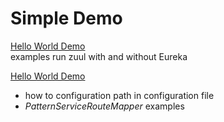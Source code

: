 # Simple Demo
[Hello World Demo](src/test/java/me/study/zuul/demo/SimpleZuulDemos.java)  
examples run zuul with and without Eureka

[Hello World Demo](src/test/java/me/study/zuul/demo/ProxyRoutesDemos.java)  
- how to configuration path in configuration file 
- *PatternServiceRouteMapper* examples